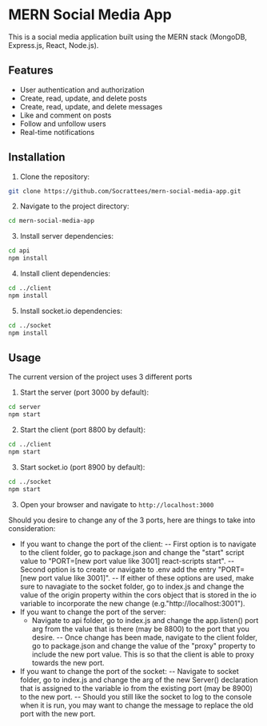 # MERN Social Media App

This is a social media application built using the MERN stack (MongoDB, Express.js, React, Node.js).

## Features

- User authentication and authorization
- Create, read, update, and delete posts
- Create, read, update, and delete messages
- Like and comment on posts
- Follow and unfollow users
- Real-time notifications

## Installation

1. Clone the repository:
  ```sh
  git clone https://github.com/Socrattees/mern-social-media-app.git
  ```
2. Navigate to the project directory:
  ```sh
  cd mern-social-media-app
  ```
3. Install server dependencies:
  ```sh
  cd api
  npm install
  ```
4. Install client dependencies:
  ```sh
  cd ../client
  npm install
  ```
5. Install socket.io dependencies:
  ```sh
  cd ../socket
  npm install
  ```

## Usage

The current version of the project uses 3 different ports

1. Start the server (port 3000 by default):
  ```sh
  cd server
  npm start
  ```
2. Start the client (port 8800 by default):
  ```sh
  cd ../client
  npm start
  ```
3. Start socket.io (port 8900 by default):
  ```sh
  cd ../socket
  npm start
  ```
3. Open your browser and navigate to `http://localhost:3000`

Should you desire to change any of the 3 ports, here are things to take into consideration:
  - If you want to change the port of the client:
    -- First option is to navigate to the client folder, go to package.json and change the "start" script value to "PORT=[new port value like 3001] react-scripts start".
    -- Second option is to create or navigate to .env add the entry "PORT=[new port value like 3001]".
    -- If either of these options are used, make sure to navagiate to the socket folder, go to index.js and change the value of the origin property within the cors object that is stored in the io variable to incorporate the new change (e.g."http://localhost:3001").
  - If you want to change the port of the server:
    - Navigate to api folder, go to index.js and change the app.listen() port arg from the value that is there (may be 8800) to the port that you desire.
    -- Once change has been made, navigate to the client folder, go to package.json and change the value of the "proxy" property to include the new port value. This is so that the client is able to proxy towards the new port.
  - If you want to change the port of the socket:
    -- Navigate to socket folder, go to index.js and change the arg of the new Server() declaration that is assigned to the variable io from the existing port (may be 8900) to the new port.
    -- Should you still like the socket to log to the console when it is run, you may want to change the message to replace the old port with the new port.